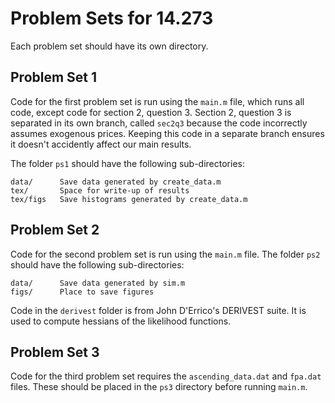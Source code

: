 Problem Sets for 14.273
=======================

Each problem set should have its own directory.

Problem Set 1
-------------

Code for the first problem set is run using the `main.m` file, which
runs all code, except code for section 2, question 3.  Section 2,
question 3 is separated in its own branch, called `sec2q3` because the
code incorrectly assumes exogenous prices. Keeping this code in a
separate branch ensures it doesn't accidently affect our main results.

The folder `ps1` should have the following sub-directories:

    data/      Save data generated by create_data.m
    tex/       Space for write-up of results
    tex/figs   Save histograms generated by create_data.m


Problem Set 2
-------------

Code for the second problem set is run using the `main.m` file. The
folder `ps2` should have the following sub-directories:

    data/      Save data generated by sim.m
    figs/      Place to save figures

Code in the `derivest` folder is from John D'Errico's DERIVEST suite.
It is used to compute hessians of the likelihood functions.

Problem Set 3
-------------

Code for the third problem set requires the `ascending_data.dat` and
`fpa.dat` files. These should be placed in the `ps3` directory before
running `main.m`.

